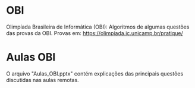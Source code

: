 # OBI
Olimpíada Brasileira de Informática (OBI): Algoritmos de algumas questões das provas da OBI. Provas em: https://olimpiada.ic.unicamp.br/pratique/

# Aulas OBI
O arquivo "Aulas_OBI.pptx" contém explicações das principais questões discutidas nas aulas remotas.
